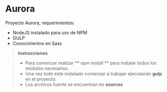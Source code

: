 Aurora
===================

Proyecto Aurora, requerimientos:

* NodeJS instalado para uso de NPM
* GULP
* Conocimientos en Sass

> **Instrucciones**

> - Para comenzar realizar   ** npm install ** para instalar todos los módulos necesarios.
> - Una vez todo este instalado comenzar a trabajar ejecutando  **gulp**  en el proyecto.
> - Los archivos fuente se encuentran en  **sources** 
